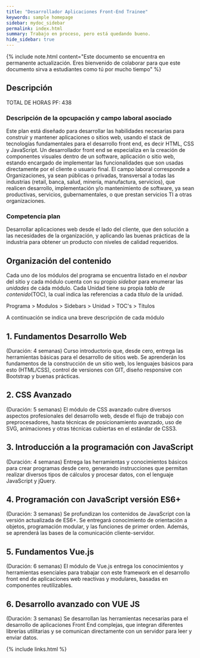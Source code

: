 ```yaml
---
title: "Desarrollador Aplicaciones Front-End Trainee"
keywords: sample homepage
sidebar: mydoc_sidebar
permalink: index.html
summary: Trabajo en proceso, pero está quedando bueno.
hide_sidebar: true
---
```


{% include note.html content="Este documento se encuentra en permanente actualización. Eres bienvenido de colaborar para que este documento sirva a estudiantes como tú por mucho tiempo" %}

## Descripción
TOTAL DE HORAS PF: 438

### Descripción de la opcupación y campo laboral asociado
Este plan está diseñado para desarrollar las habilidades necesarias para
construir y mantener aplicaciones o sitios web, usando el stack de
tecnologías fundamentales para el desarrollo front end, es decir HTML, CSS
y JavaScript.
Un desarrollador front end se especializa en la creación de componentes
visuales dentro de un software, aplicación o sitio web, estando encargado
de implementar las funcionalidades que son usadas directamente por el
cliente o usuario final.
El campo laboral corresponde a Organizaciones, ya sean públicas o
privadas, transversal a todas las industrias (retail, banca, salud, minería,
manufactura, servicios), que realicen desarrollo, implementación y/o
mantenimiento de software, ya sean productivas, servicios,
gubernamentales, o que prestan servicios TI a otras organizaciones.

### Competencia plan
Desarrollar aplicaciones web desde el lado del cliente, que den solución a
las necesidades de la organización, y aplicando las buenas prácticas de la
industria para obtener un producto con niveles de calidad requeridos.

## Organización del contenido

Cada uno de los módulos del programa se encuentra listado en el _navbar_ del sitio y cada módulo cuenta con su propio _sidebar_ para enumerar las _unidades_ de cáda módulo. Cada Unidad tiene su propia _tabla_ _de_ _contenido_(TOC), la cual indica las referencias a cada _título_ de la unidad.

Programa > Modulos > Sidebars > Unidad > TOC's > Títulos

A continuación se indica una breve descripción de cada módulo

## 1. Fundamentos Desarrollo Web 
(Duración: 4 semanas)
Curso introductorio que, desde cero, entrega las herramientas básicas para el desarrollo de sitios web. Se aprenderán los fundamentos de la construcción de un sitio web, los lenguajes básicos para esto (HTML/CSS), control de versiones con GIT, diseño responsive con Bootstrap y buenas prácticas.

## 2. CSS Avanzado 
(Duración: 5 semanas)
El módulo de CSS avanzado cubre diversos aspectos profesionales del desarrollo web, desde el flujo de trabajo con preprocesadores, hasta técnicas de posicionamiento avanzado, uso de SVG, animaciones y otras técnicas cubiertas en el estándar de CSS3.

## 3. Introducción a la programación con JavaScript 
(Duración: 4 semanas)
Entrega las herramientas y conocimientos básicos para crear programas desde cero, generando instrucciones que permitan realizar diversos tipos de cálculos y procesar datos, con el lenguaje JavaScript y jQuery.

## 4. Programación con JavaScript versión ES6+ 
(Duración: 3 semanas)
Se profundizan los contenidos de JavaScript con la versión actualizada de ES6+. Se entregará conocimiento de orientación a objetos, programación modular, y las funciones de primer orden. Además, se aprenderá las bases de la comunicación cliente-servidor.

## 5. Fundamentos Vue.js 
(Duración: 6 semanas)
El módulo de Vue.js entrega los conocimientos y herramientas esenciales para trabajar con este framework en el desarrollo front end de aplicaciones web reactivas y modulares, basadas en componentes reutilizables.

## 6. Desarrollo avanzado con VUE JS 
(Duración: 3 semanas)
Se desarrollan las herramientas necesarias para el desarrollo de aplicaciones Front End complejas, que integran diferentes librerías utilitarias y se comunican directamente con un servidor para leer y enviar datos.

{% include links.html %}
